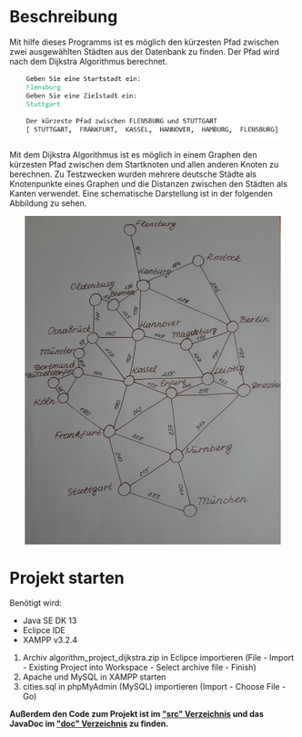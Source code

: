 # Beschreibung
Mit hilfe dieses Programms ist es möglich den kürzesten Pfad zwischen zwei ausgewählten Städten aus der Datenbank zu finden. Der Pfad wird nach dem Dijkstra Algorithmus berechnet.

<p align="center">
  <img src="https://github.com/tetiana-w/dijkstra-algorithm/blob/master/screenshot_project_example.jpg" width="450" title="Screenshot">
</p>

Mit dem Dijkstra Algorithmus ist es möglich in einem Graphen den kürzesten Pfad zwischen dem Startknoten und allen anderen Knoten zu berechnen. Zu Testzwecken wurden mehrere deutsche Städte als Knotenpunkte eines Graphen und die Distanzen zwischen den Städten als Kanten verwendet. Eine schematische Darstellung ist in der folgenden Abbildung zu sehen.

<p align="center">
   <img src="https://github.com/tetiana-w/dijkstra-algorithm/blob/master/cities_network.jpg" width="450" title="Example">  
</p>

# Projekt starten
Benötigt wird:
- Java SE DK 13
- Eclipce IDE
- XAMPP v3.2.4

<ol>
  <li> Archiv algorithm_project_dijkstra.zip in Eclipce importieren (File - Import - Existing Project into Workspace - Select archive file - Finish)</li>
  <li> Apache und MySQL in XAMPP starten</li>
  <li> cities.sql in phpMyAdmin (MySQL) importieren (Import - Choose File - Go)</li>
</ol>

<b>Außerdem den Code zum Projekt ist im 
<a href="https://github.com/tetiana-w/dijkstra-algorithm/tree/master/src">"src" Verzeichnis</a> 
und das JavaDoc im 
<a href="https://github.com/tetiana-w/dijkstra-algorithm/tree/master/doc">"doc" Verzeichnis</a>
zu finden. </b>
